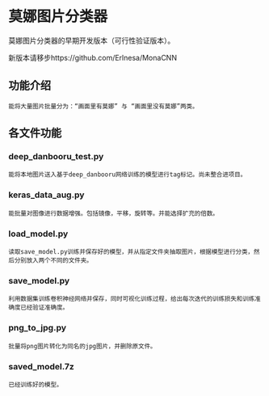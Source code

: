 # 莫娜图片分类器
莫娜图片分类器的早期开发版本（可行性验证版本）。

新版本请移步https://github.com/Erlnesa/MonaCNN

## 功能介绍

    能将大量图片批量分为：“画面里有莫娜” 与 “画面里没有莫娜”两类。
    
    
## 各文件功能
        
### deep_danbooru_test.py
    
    能将本地图片送入基于deep_danbooru网络训练的模型进行tag标记。尚未整合进项目。
        
### keras_data_aug.py
    
    能批量对图像进行数据增强。包括镜像，平移，旋转等。并能选择扩充的倍数。
        
### load_model.py
    
    读取save_model.py训练并保存好的模型，并从指定文件夹抽取图片，根据模型进行分类，然后分别放入两个不同的文件夹。
        
### save_model.py
    
    利用数据集训练卷积神经网络并保存，同时可视化训练过程，给出每次迭代的训练损失和训练准确度已经验证准确度。
        
### png_to_jpg.py
    
    批量将png图片转化为同名的jpg图片，并删除原文件。
        
### saved_model.7z
    
    已经训练好的模型。
